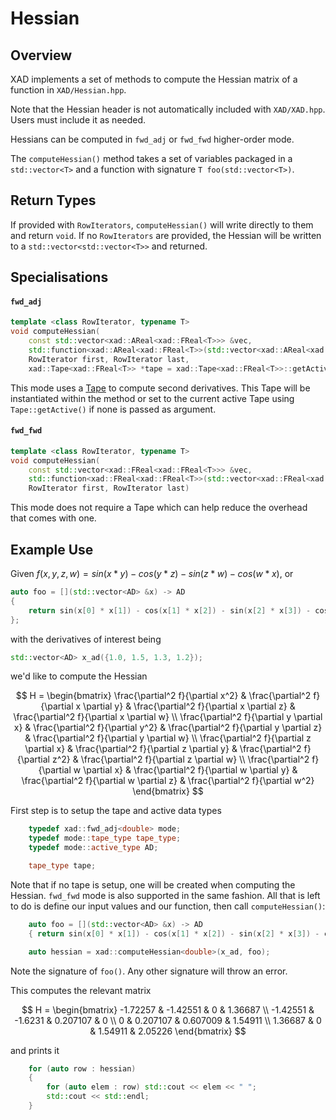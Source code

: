 # Hessian

## Overview

XAD implements a set of methods to compute the Hessian matrix of a function in `XAD/Hessian.hpp`.

Note that the Hessian header is not automatically included with `XAD/XAD.hpp`.
Users must include it as needed.

Hessians can be computed in `fwd_adj` or `fwd_fwd` higher-order mode.

The `computeHessian()` method takes a set of variables packaged in a `std::vector<T>` and a function with signature `T foo(std::vector<T>)`.

## Return Types

If provided with `RowIterators`, `computeHessian()` will write directly to them and return `void`. If no `RowIterators` are provided, the Hessian will be written to a `std::vector<std::vector<T>>` and returned.

## Specialisations

#### `fwd_adj`

```c++
template <class RowIterator, typename T>
void computeHessian(
    const std::vector<xad::AReal<xad::FReal<T>>> &vec,
    std::function<xad::AReal<xad::FReal<T>>(std::vector<xad::AReal<xad::FReal<T>>> &)> foo,
    RowIterator first, RowIterator last,
    xad::Tape<xad::FReal<T>> *tape = xad::Tape<xad::FReal<T>>::getActive())
```

This mode uses a [Tape](ref/tape.md) to compute second derivatives. This Tape will be instantiated within the method or set to the current active Tape using `Tape::getActive()` if none is passed as argument.

#### `fwd_fwd`

```c++
template <class RowIterator, typename T>
void computeHessian(
    const std::vector<xad::FReal<xad::FReal<T>>> &vec,
    std::function<xad::FReal<xad::FReal<T>>(std::vector<xad::FReal<xad::FReal<T>>> &)> foo,
    RowIterator first, RowIterator last)
```

This mode does not require a Tape which can help reduce the overhead that comes with one.


## Example Use

Given $f(x, y, z, w) = sin(x * y) - cos(y * z) - sin(z * w) - cos(w * x)$, or

```c++
auto foo = [](std::vector<AD> &x) -> AD
{
    return sin(x[0] * x[1]) - cos(x[1] * x[2]) - sin(x[2] * x[3]) - cos(x[3] * x[0]);
};
```

with the derivatives of interest being

```c++
std::vector<AD> x_ad({1.0, 1.5, 1.3, 1.2});
```

we'd like to compute the Hessian

$$
H = \begin{bmatrix}
\frac{\partial^2 f}{\partial x^2} & \frac{\partial^2 f}{\partial x \partial y} & \frac{\partial^2 f}{\partial x \partial z} & \frac{\partial^2 f}{\partial x \partial w} \\
\frac{\partial^2 f}{\partial y \partial x} & \frac{\partial^2 f}{\partial y^2} & \frac{\partial^2 f}{\partial y \partial z} & \frac{\partial^2 f}{\partial y \partial w} \\
\frac{\partial^2 f}{\partial z \partial x} & \frac{\partial^2 f}{\partial z \partial y} & \frac{\partial^2 f}{\partial z^2} & \frac{\partial^2 f}{\partial z \partial w} \\
\frac{\partial^2 f}{\partial w \partial x} & \frac{\partial^2 f}{\partial w \partial y} & \frac{\partial^2 f}{\partial w \partial z} & \frac{\partial^2 f}{\partial w^2}
\end{bmatrix}
$$

First step is to setup the tape and active data types

```c++
    typedef xad::fwd_adj<double> mode;
    typedef mode::tape_type tape_type;
    typedef mode::active_type AD;

    tape_type tape;
```

Note that if no tape is setup, one will be created when computing the Hessian. `fwd_fwd` mode is also supported in the same fashion. All that is left to do is define our input values and our function, then call `computeHessian()`:

```c++
    auto foo = [](std::vector<AD> &x) -> AD
    { return sin(x[0] * x[1]) - cos(x[1] * x[2]) - sin(x[2] * x[3]) - cos(x[3] * x[0]); };

    auto hessian = xad::computeHessian<double>(x_ad, foo);
```

Note the signature of `foo()`. Any other signature will throw an error.

This computes the relevant matrix

$$
H = \begin{bmatrix}
-1.72257 & -1.42551 & 0 & 1.36687 \\
-1.42551 & -1.6231 & 0.207107 & 0 \\
0 & 0.207107 & 0.607009 & 1.54911 \\
1.36687 & 0 & 1.54911 & 2.05226
\end{bmatrix}
$$

and prints it

```c++
    for (auto row : hessian)
    {
        for (auto elem : row) std::cout << elem << " ";
        std::cout << std::endl;
    }
```
